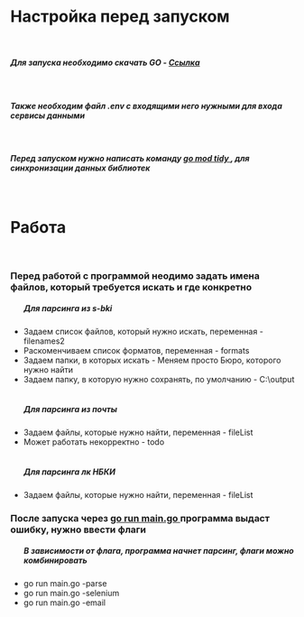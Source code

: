 <h1> Настройка перед запуском </h1> <br>

<h5> Для запуска необходимо скачать GO - <a href='https://go.dev/dl/'>Ссылка</a> </h5> <br>

<h5> Также необходим файл .env с входящими него нужными для входа сервисы данными</h5> <br>

<h5> Перед запуском нужно написать команду <u> go mod tidy </u>, для синхронизации данных библиотек </h5> <br>

<h1> Работа </h1> <br>
<h3> Перед работой с программой неодимо задать имена файлов, который требуется искать и где конкретно </h3>
<ul> 
    <h5> Для парсинга из s-bki </h5>
    <li> Задаем список файлов, который нужно искать, переменная - filenames2</li>
    <li> Раскоменчиваем список форматов, переменная - formats </li>
    <li> Задаем папки, в которых искать - Меняем просто Бюро, которого нужно найти </li>
    <li> Задаем папку, в которую нужно сохранять, по умолчанию - C:\output</li>
    <br>
    <h5> Для парсинга из почты </h5>
    <li> Задаем файлы, которые нужно найти, переменная - fileList </li>
    <li> Может работать некорректно - todo </li>
    <br>
    <h5> Для парсинга лк НБКИ </h5>
    <li> Задаем файлы, которые нужно найти, переменная - fileList</li>
</ul>
<h3> После запуска через <u> go run main.go </u> программа выдаст ошибку, нужно ввести флаги </h3>
<ul>
    <h5> В зависимости от флага, программа начнет парсинг, флаги можно комбинировать</h5>
    <li> go run main.go -parse </li>
    <li> go run main.go -selenium </li>
    <li> go run main.go -email </li>
</ul>

